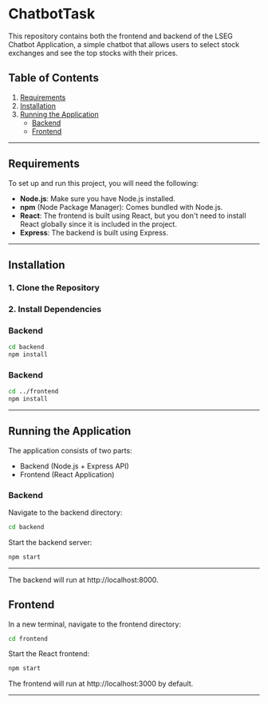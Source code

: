 # ChatbotTask
This repository contains both the frontend and backend of the LSEG Chatbot Application, a simple chatbot that allows users to select stock exchanges and see the top stocks with their prices.

## Table of Contents
1. [Requirements](#requirements)
2. [Installation](#installation)
3. [Running the Application](#running-the-application)
    - [Backend](#backend)
    - [Frontend](#frontend)

---

## Requirements

To set up and run this project, you will need the following:

- **Node.js**: Make sure you have Node.js installed.
- **npm** (Node Package Manager): Comes bundled with Node.js.
- **React**: The frontend is built using React, but you don't need to install React globally since it is included in the project.
- **Express**: The backend is built using Express.


---

## Installation

### 1. Clone the Repository


### 2. Install Dependencies

### Backend
```bash
cd backend
npm install
```

### Backend
```bash
cd ../frontend
npm install
```
---

## Running the Application

The application consists of two parts:
- Backend (Node.js + Express API)
- Frontend (React Application)

### Backend
Navigate to the backend directory:
```bash
cd backend
```

Start the backend server:
```bash
npm start
```
---
The backend will run at http://localhost:8000.



## Frontend
In a new terminal, navigate to the frontend directory:
```bash
cd frontend
```

Start the React frontend:
```bash
npm start
```
The frontend will run at http://localhost:3000 by default.



---










